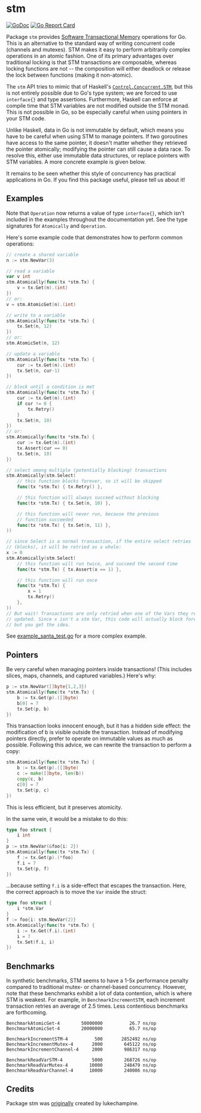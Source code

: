 # stm

[![GoDoc](https://godoc.org/github.com/anacrolix/stm?status.svg)](https://godoc.org/github.com/anacrolix/stm) [![Go Report Card](https://goreportcard.com/badge/github.com/anacrolix/stm)](https://goreportcard.com/report/github.com/anacrolix/stm)

Package `stm` provides [Software Transactional Memory](https://en.wikipedia.org/wiki/Software_transactional_memory) operations for Go. This is
an alternative to the standard way of writing concurrent code (channels and
mutexes). STM makes it easy to perform arbitrarily complex operations in an
atomic fashion. One of its primary advantages over traditional locking is that
STM transactions are composable, whereas locking functions are not -- the
composition will either deadlock or release the lock between functions (making
it non-atomic).

The `stm` API tries to mimic that of Haskell's [`Control.Concurrent.STM`](https://hackage.haskell.org/package/stm-2.4.4.1/docs/Control-Concurrent-STM.html), but
this is not entirely possible due to Go's type system; we are forced to use
`interface{}` and type assertions. Furthermore, Haskell can enforce at compile
time that STM variables are not modified outside the STM monad. This is not
possible in Go, so be especially careful when using pointers in your STM code.

Unlike Haskell, data in Go is not immutable by default, which means you have
to be careful when using STM to manage pointers. If two goroutines have access
to the same pointer, it doesn't matter whether they retrieved the pointer
atomically; modifying the pointer can still cause a data race. To resolve
this, either use immutable data structures, or replace pointers with STM
variables. A more concrete example is given below.

It remains to be seen whether this style of concurrency has practical
applications in Go. If you find this package useful, please tell us about it!

## Examples

Note that `Operation` now returns a value of type `interface{}`, which isn't included in the examples
throughout the documentation yet. See the type signatures for `Atomically` and `Operation`.

Here's some example code that demonstrates how to perform common operations:

```go
// create a shared variable
n := stm.NewVar(3)

// read a variable
var v int
stm.Atomically(func(tx *stm.Tx) {
	v = tx.Get(n).(int)
})
// or:
v = stm.AtomicGet(n).(int)

// write to a variable
stm.Atomically(func(tx *stm.Tx) {
	tx.Set(n, 12)
})
// or:
stm.AtomicSet(n, 12)

// update a variable
stm.Atomically(func(tx *stm.Tx) {
	cur := tx.Get(n).(int)
	tx.Set(n, cur-1)
})

// block until a condition is met
stm.Atomically(func(tx *stm.Tx) {
	cur := tx.Get(n).(int)
	if cur != 0 {
		tx.Retry()
	}
	tx.Set(n, 10)
})
// or:
stm.Atomically(func(tx *stm.Tx) {
	cur := tx.Get(n).(int)
	tx.Assert(cur == 0)
	tx.Set(n, 10)
})

// select among multiple (potentially blocking) transactions
stm.Atomically(stm.Select(
	// this function blocks forever, so it will be skipped
	func(tx *stm.Tx) { tx.Retry() },

	// this function will always succeed without blocking
	func(tx *stm.Tx) { tx.Set(n, 10) },

	// this function will never run, because the previous
	// function succeeded
	func(tx *stm.Tx) { tx.Set(n, 11) },
))

// since Select is a normal transaction, if the entire select retries
// (blocks), it will be retried as a whole:
x := 0
stm.Atomically(stm.Select(
	// this function will run twice, and succeed the second time
	func(tx *stm.Tx) { tx.Assert(x == 1) },

	// this function will run once
	func(tx *stm.Tx) {
		x = 1
		tx.Retry()
	},
))
// But wait! Transactions are only retried when one of the Vars they read is
// updated. Since x isn't a stm Var, this code will actually block forever --
// but you get the idea.
```

See [example_santa_test.go](example_santa_test.go) for a more complex example.

## Pointers

Be very careful when managing pointers inside transactions! (This includes
slices, maps, channels, and captured variables.) Here's why:

```go
p := stm.NewVar([]byte{1,2,3})
stm.Atomically(func(tx *stm.Tx) {
	b := tx.Get(p).([]byte)
	b[0] = 7
	tx.Set(p, b)
})
```

This transaction looks innocent enough, but it has a hidden side effect: the
modification of b is visible outside the transaction. Instead of modifying
pointers directly, prefer to operate on immutable values as much as possible.
Following this advice, we can rewrite the transaction to perform a copy:

```go
stm.Atomically(func(tx *stm.Tx) {
	b := tx.Get(p).([]byte)
	c := make([]byte, len(b))
	copy(c, b)
	c[0] = 7
	tx.Set(p, c)
})
```

This is less efficient, but it preserves atomicity.

In the same vein, it would be a mistake to do this:

```go
type foo struct {
	i int
}
p := stm.NewVar(&foo{i: 2})
stm.Atomically(func(tx *stm.Tx) {
	f := tx.Get(p).(*foo)
	f.i = 7
	tx.Set(p, f)
})
```

...because setting `f.i` is a side-effect that escapes the transaction. Here,
the correct approach is to move the `Var` inside the struct:

```go
type foo struct {
	i *stm.Var
}
f := foo{i: stm.NewVar(2)}
stm.Atomically(func(tx *stm.Tx) {
	i := tx.Get(f.i).(int)
	i = 7
	tx.Set(f.i, i)
})
```

## Benchmarks

In synthetic benchmarks, STM seems to have a 1-5x performance penalty compared
to traditional mutex- or channel-based concurrency. However, note that these
benchmarks exhibit a lot of data contention, which is where STM is weakest.
For example, in `BenchmarkIncrementSTM`, each increment transaction retries an
average of 2.5 times. Less contentious benchmarks are forthcoming.

```
BenchmarkAtomicGet-4       	50000000	      26.7 ns/op
BenchmarkAtomicSet-4       	20000000	      65.7 ns/op

BenchmarkIncrementSTM-4    	     500	   2852492 ns/op
BenchmarkIncrementMutex-4  	    2000	    645122 ns/op
BenchmarkIncrementChannel-4	    2000	    986317 ns/op

BenchmarkReadVarSTM-4      	    5000	    268726 ns/op
BenchmarkReadVarMutex-4    	   10000	    248479 ns/op
BenchmarkReadVarChannel-4  	   10000	    240086 ns/op

```

## Credits

Package stm was [originally](https://github.com/lukechampine/stm/issues/3#issuecomment-549087541) created by lukechampine.
